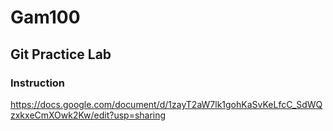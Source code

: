 # Gam100

## Git Practice Lab

### Instruction

https://docs.google.com/document/d/1zayT2aW7lk1gohKaSvKeLfcC_SdWQzxkxeCmXOwk2Kw/edit?usp=sharing
